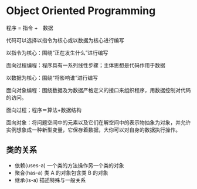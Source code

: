 # Object Oriented Programming

程序 = 指令 +　数据

代码可以选择以指令为核心或以数据为核心进行编写

以指令为核心：围绕“正在发生什么”进行编写

面向过程编程：程序具有一系列线性步骤；主体思想是代码作用于数据

以数据为核心：围绕“将影响谁”进行编写

面向对象编程：围绕数据及为数据严格定义的接口来组织程序，用数据控制对代码的访问。

面向过程；程序＝算法+数据结构

面向对象：将问题空间中的元素以及它们在解空间中的表示物抽象为对象，并允许实例想象成一种新型变量，它保存着数据，大你可以对自身的数据执行操作。

## 类的关系

- 依赖(uses-a) 一个类的方法操作另一个类的对象
- 聚合(has-a) 类 A 的对象包含类 B 的对象
- 继承(is-a) 描述特殊与一般关系

